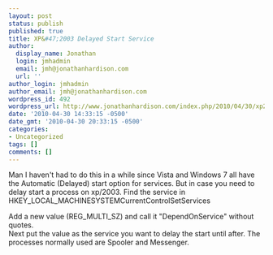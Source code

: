 ```yaml
---
layout: post
status: publish
published: true
title: XP&#47;2003 Delayed Start Service
author:
  display_name: Jonathan
  login: jmhadmin
  email: jmh@jonathanhardison.com
  url: ''
author_login: jmhadmin
author_email: jmh@jonathanhardison.com
wordpress_id: 492
wordpress_url: http://www.jonathanhardison.com/index.php/2010/04/30/xp2003-delayed-start-service/
date: '2010-04-30 14:33:15 -0500'
date_gmt: '2010-04-30 20:33:15 -0500'
categories:
- Uncategorized
tags: []
comments: []
---
```

<p>Man I haven't had to do this in a while since Vista and Windows 7 all have the Automatic (Delayed) start option for services. But in case you need to delay start a process on xp&#47;2003. Find the service in HKEY_LOCAL_MACHINESYSTEMCurrentControlSetServices<Service name></p>
<p>Add a new value (REG_MULTI_SZ) and call it "DependOnService" without quotes.<br />
Next put the value as the service you want to delay the start until after. The processes normally used are Spooler and Messenger.</p>
